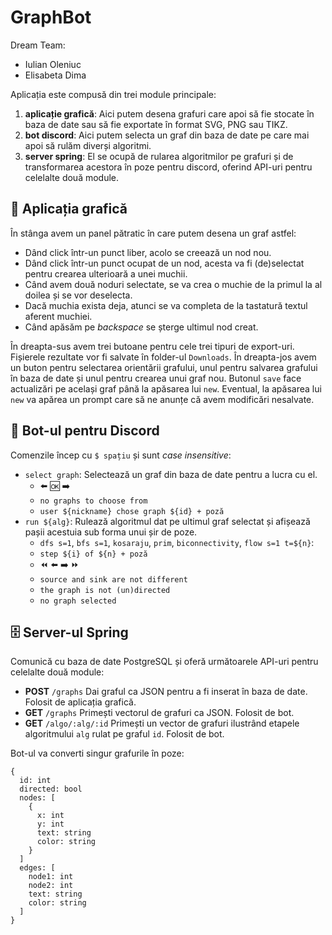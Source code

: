 # GraphBot

Dream Team:

- Iulian Oleniuc
- Elisabeta Dima

Aplicația este compusă din trei module principale:

1. **aplicație grafică**: Aici putem desena grafuri care apoi să fie stocate în baza de date sau să fie exportate în format SVG, PNG sau TIKZ.
2. **bot discord**: Aici putem selecta un graf din baza de date pe care mai apoi să rulăm diverși algoritmi.
3. **server spring**: El se ocupă de rularea algoritmilor pe grafuri și de transformarea acestora în poze pentru discord, oferind API-uri pentru celelalte două module.

## 🎨 Aplicația grafică

În stânga avem un panel pătratic în care putem desena un graf astfel:

- Dând click într-un punct liber, acolo se creează un nod nou.
- Dând click într-un punct ocupat de un nod, acesta va fi (de)selectat pentru crearea ulterioară a unei muchii.
- Când avem două noduri selectate, se va crea o muchie de la primul la al doilea și se vor deselecta.
- Dacă muchia exista deja, atunci se va completa de la tastatură textul aferent muchiei.
- Când apăsăm pe *backspace* se șterge ultimul nod creat.

În dreapta-sus avem trei butoane pentru cele trei tipuri de export-uri. Fișierele rezultate vor fi salvate în folder-ul `Downloads`. În dreapta-jos avem un buton pentru selectarea orientării grafului, unul pentru salvarea grafului în baza de date și unul pentru crearea unui graf nou. Butonul `save` face actualizări pe același graf până la apăsarea lui `new`. Eventual, la apăsarea lui `new` va apărea un prompt care să ne anunțe că avem modificări nesalvate.

## 🤖 Bot-ul pentru Discord

Comenzile încep cu `$ spațiu` și sunt *case insensitive*:

- `select graph`: Selectează un graf din baza de date pentru a lucra cu el.
    - ⬅️ 🆗 ➡️
    - `no graphs to choose from`
    - `user ${nickname} chose graph ${id} + poză`
- `run ${alg}`: Rulează algoritmul dat pe ultimul graf selectat și afișează pașii acestuia sub forma unui șir de poze.
    - `dfs s=1`, `bfs s=1`, `kosaraju`, `prim`, `biconnectivity`, `flow s=1 t=${n}`:
    - `step ${i} of ${n} + poză`
    - ⏪ ⬅️ ➡️ ⏩
    - `source and sink are not different`
    - `the graph is not (un)directed`
    - `no graph selected`

## 🗄️ Server-ul Spring

Comunică cu baza de date PostgreSQL și oferă următoarele API-uri pentru celelalte două module:

- **POST** `/graphs` Dai graful ca JSON pentru a fi inserat în baza de date. Folosit de aplicația grafică.
- **GET** `/graphs` Primești vectorul de grafuri ca JSON. Folosit de bot.
- **GET** `/algo/:alg/:id` Primești un vector de grafuri ilustrând etapele algoritmului `alg` rulat pe graful `id`. Folosit de bot.

Bot-ul va converti singur grafurile în poze:

```
{
  id: int
  directed: bool
  nodes: [
    {
      x: int
      y: int
      text: string
      color: string
    }
  ]
  edges: [
    node1: int
    node2: int
    text: string
    color: string
  ]
}
```
